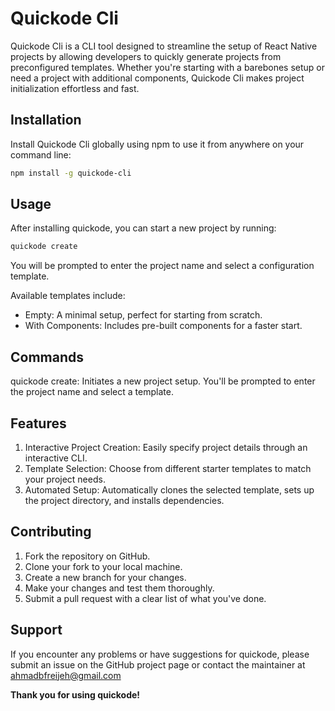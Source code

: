 # Quickode Cli

Quickode Cli is a CLI tool designed to streamline the setup of React Native projects by allowing developers to quickly generate projects from preconfigured templates. Whether you're starting with a barebones setup or need a project with additional components, Quickode Cli makes project initialization effortless and fast.

## Installation

Install Quickode Cli globally using npm to use it from anywhere on your command line:

```bash
npm install -g quickode-cli
```

## Usage

After installing quickode, you can start a new project by running:

```bash
quickode create
```

You will be prompted to enter the project name and select a configuration template.

Available templates include:

- Empty: A minimal setup, perfect for starting from scratch.
- With Components: Includes pre-built components for a faster start.

## Commands

quickode create: Initiates a new project setup. You'll be prompted to enter the project name and select a template.

## Features

1. Interactive Project Creation: Easily specify project details through an interactive CLI.
2. Template Selection: Choose from different starter templates to match your project needs.
3. Automated Setup: Automatically clones the selected template, sets up the project directory, and installs dependencies.

## Contributing

1. Fork the repository on GitHub.
2. Clone your fork to your local machine.
3. Create a new branch for your changes.
4. Make your changes and test them thoroughly.
5. Submit a pull request with a clear list of what you've done.

## Support

If you encounter any problems or have suggestions for quickode, please submit an issue on the GitHub project page or contact the maintainer at ahmadbfreijeh@gmail.com

**Thank you for using quickode!**
